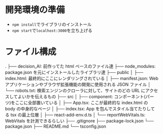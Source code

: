 # 開発環境の準備

- `npm install`でライブラリのインストール
- `npm start`で`localhost:3000`を立ち上げる

# ファイル構成

.
├── decision_AI: 前作ってた html ベースのファイル達
├── node_modules: package.json を元にインストールしたライブラリ達
├── public
│ ├── index.html: 最終的にここにレンダリングされている
│ ├── manifest.json: Web アプリケーションやブラウザ拡張機能の開発に使用される JSON ファイル
│ └── robots.txt: 検索エンジンのクローラに対して、サイトのどの URL にアクセスしてよいかを伝えるもの
├── src
│ ├── component: コンポーネント(パーツ)をここに全部置いている
│ ├── App.tsx: ここが最終的な index.html の body の中身的なページ
│ ├── index.tsx: App を包んでスタイル当てたりしてる tsx の最上位層
│ ├── react-add-env.d.ts
│ └── reportWebVitals.ts: WebVitals を計測できるらしい
├── .gitignore
├── package-lock.json
└── package.json
├── README.md
└── tsconfig.json
